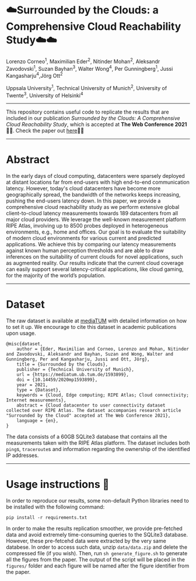 # :cloud:Surrounded by the Clouds: a Comprehensive Cloud Reachability Study:cloud::cloud:

Lorenzo Corneo<sup>1</sup>, Maximilian Eder<sup>2</sup>, Nitinder
Mohan<sup>2</sup>, Aleksandr Zavodovski<sup>1</sup>, Suzan
Bayhan<sup>3</sup>, Walter Wong<sup>4</sup>, Per Gunningberg<sup>1</sup>,
Jussi Kangasharju<sup>4</sup>,Jörg Ott<sup>2</sup>

Uppsala University<sup>1</sup>, Technical University of
Munich<sup>2</sup>, University of Twente<sup>3</sup>, University of
Helsinki<sup>4</sup>


---


This repository contains useful code to replicate the results that are
included in our publication *Surrounded by the Clouds: A Comprehensive
Cloud Reachability Study*, which is accepted at **The Web Conference
2021**:tada::sparkler:. Check the paper out
[here](https://lorenzocorneo.github.io/papers/2021-www.pdf):page_with_curl::page_with_curl:


---


# Abstract

In the early days of cloud computing, datacenters were sparsely
deployed at distant locations far from end-users with high end-to-end
communication latency. However, today's cloud datacenters have become
more geographically spread, the bandwidth of the networks keeps
increasing, pushing the end-users latency down.  In this paper, we
provide a comprehensive cloud reachability study as we perform
extensive global client-to-cloud latency measurements towards 189
datacenters from all major cloud providers. We leverage the well-known
measurement platform RIPE Atlas, involving up to 8500 probes deployed
in heterogeneous environments, e.g., home and offices. Our goal is to
evaluate the suitability of modern cloud environments for various
current and predicted applications. We achieve this by comparing our
latency measurements against known human perception thresholds and are
able to draw inferences on the suitability of current clouds for novel
applications, such as augmented reality. Our results indicate that the
current cloud coverage can easily support several latency-critical
applications, like cloud gaming, for the majority of the world’s
population.


---


# Dataset

The raw dataset is available at
[mediaTUM](https://mediatum.ub.tum.de/1593899) with detailed
information on how to set it up. We encourage to cite this dataset in
academic publications upon usage.

```
@misc{dataset,
	author = {Eder, Maximilian and Corneo, Lorenzo and Mohan, Nitinder and Zavodovski, Aleksandr and Bayhan, Suzan and Wong, Walter and Gunningberg, Per and Kangasharju, Jussi and Ott, Jörg},
	title = {Surrounded by the Clouds},
	publisher = {Technical University of Munich},
	url = {https://mediatum.ub.tum.de/1593899},
    doi = {10.14459/2020mp1593899},
    year = 2021,
	type = {Dataset},
	keywords = {Cloud, Edge computing; RIPE Atlas; Cloud connectivity; Internet measurements},
	abstract = {Cloud datacenter to user connectivity dataset collected over RIPE Atlas. The dataset accompanies research article "Surrounded by the Cloud" accepted at The Web Conference 2021},
	language = {en},
}
```

The data consists of a 60GB SQLite3 database that contains all the
measurements taken with the RIPE Atlas platform. The dataset includes
both `ping`s, `traceroute`s and information regarding the ownership of
the identified IP addresses.


---


# Usage instructions :construction_worker:

In order to reproduce our results, some non-default Python libraries
need to be installed with the following command:

```
pip install -r requirements.txt
```

In order to make the results replication smoother, we provide
pre-fetched data and avoid extremely time-consuming queries to the
SQLite3 database. However, these pre-fetcehd data were extracted by
the very same databese. In order to access such data, unzip
`data/data.zip` and delete the compressed file (if you wish). Then,
run `sh generate_figure.sh` to generate all the figures from the
paper. The output of the script will be placed in the `figures/`
folder and each figure will be named after the figure identifier from
the paper.
